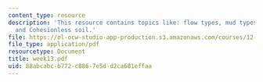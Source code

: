 ```yaml
---
content_type: resource
description: 'This resource contains topics like: flow types, mud types, landslides,
  and Cohesionless soil.'
file: https://ol-ocw-studio-app-production.s3.amazonaws.com/courses/12-163-surface-processes-and-landscape-evolution-fall-2004/88abcabcb772c8867e5dd2ca681effaa_week13.pdf
file_type: application/pdf
resourcetype: Document
title: week13.pdf
uid: 88abcabc-b772-c886-7e5d-d2ca681effaa
---
```

